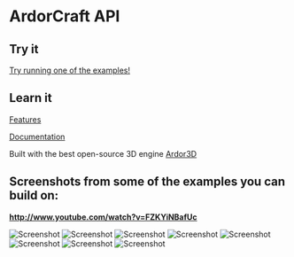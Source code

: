 # ArdorCraft API

## Try it
[Try running one of the examples!](https://code.google.com/p/ardorcraft-api-examples/wiki/TestTheExamples)

## Learn it
[Features](https://code.google.com/p/ardorcraft-api-examples/wiki/Features)

[Documentation](https://code.google.com/p/ardorcraft-api-examples/wiki/Documentation)


Built with the best open-source 3D engine [Ardor3D](http://ardor3d.com)

## Screenshots from some of the examples you can build on:

**http://www.youtube.com/watch?v=FZKYiNBafUc**

![Screenshot](http://i.imgur.com/qf5Z3.jpg)
![Screenshot](http://i.imgur.com/9RpZF.png)
![Screenshot](http://i.imgur.com/lv30u.jpg)
![Screenshot](http://i.imgur.com/PxlNx.png)
![Screenshot](http://i.imgur.com/nEEjS.png)
![Screenshot](http://i.imgur.com/WfVXB.jpg)
![Screenshot](http://i.imgur.com/3Nwac.png)
![Screenshot](http://i.imgur.com/cTuYb.png)